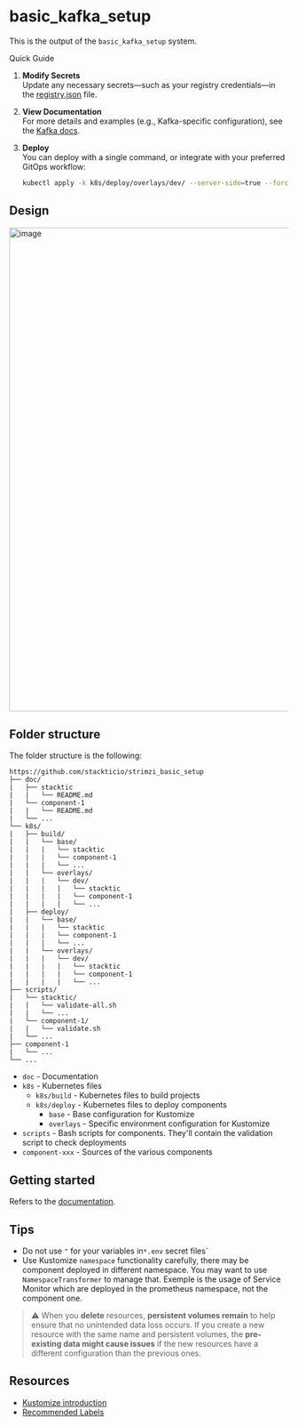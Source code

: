 # basic_kafka_setup

This is the output of the `basic_kafka_setup` system.

Quick Guide

1. **Modify Secrets**  
   Update any necessary secrets—such as your registry credentials—in the [registry.json](https://github.com/stackticio/strimzi_basic_setup/blob/main/k8s/deploy/base/kafka/secret/registry.json) file.

2. **View Documentation**  
   For more details and examples (e.g., Kafka-specific configuration), see the [Kafka docs](https://github.com/stackticio/strimzi_basic_setup/tree/main/doc/kafka).

3. **Deploy**  
   You can deploy with a single command, or integrate with your preferred GitOps workflow:
   ```bash
   kubectl apply -k k8s/deploy/overlays/dev/ --server-side=true --force-conflicts=true. 


## Design

<img width="870" alt="image" src="https://github.com/user-attachments/assets/f8835a61-4b3b-491d-9006-b711ef760ef8" />


## Folder structure

The folder structure is the following:
```
https://github.com/stackticio/strimzi_basic_setup
├── doc/
|   ├── stacktic
|   |   └── README.md
|   └── component-1
|   |   └── README.md
|   └── ...
└── k8s/
|   ├── build/
|   |   └── base/
|   |   |   └── stacktic
|   |   |   └── component-1
|   |   |   └── ...
|   |   └── overlays/
|   |   |   └── dev/
|   |   |   |   └── stacktic
|   |   |   |   └── component-1
|   |   |   |   └── ...
|   ├── deploy/
|   |   └── base/
|   |   |   └── stacktic
|   |   |   └── component-1
|   |   |   └── ...
|   |   └── overlays/
|   |   |   └── dev/
|   |   |   |   └── stacktic
|   |   |   |   └── component-1
|   |   |   |   └── ...
├── scripts/
|   └── stacktic/
|   |   └── validate-all.sh
|   |   └── ...
|   └── component-1/
|   |   └── validate.sh
|   └── ...
├── component-1
|   └── ...
└── ...
```

* `doc` - Documentation
* `k8s` - Kubernetes files
  * `k8s/build` - Kubernetes files to build projects
  * `k8s/deploy` - Kubernetes files to deploy components
    * `base` - Base configuration for Kustomize
    * `overlays` - Specific environment configuration for Kustomize
* `scripts` - Bash scripts for components. They'll contain the validation script to check deployments
* `component-xxx` - Sources of the various components

## Getting started

Refers to the [documentation](./doc/stacktic/README.md).



## Tips

* Do not use `"` for your variables in`*.env` secret files`
* Use Kustomize `namespace` functionality carefully, there may be component deployed in different namespace. You may want to use `NamespaceTransformer` to manage that. Exemple is the usage of Service Monitor which are deployed in the prometheus namespace, not the component one.

>⚠️ When you **delete** resources, **persistent volumes remain** to help ensure that no unintended data loss occurs. 
> If you create a new resource with the same name and persistent volumes, the **pre-existing data might cause issues** if the new resources have a different configuration than the previous ones.

## Resources

* [Kustomize introduction](https://github.com/beeNotice/kustomize-demo)
* [Recommended Labels](https://kubernetes.io/docs/concepts/overview/working-with-objects/common-labels/)
